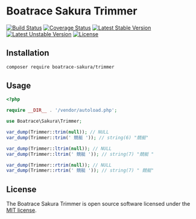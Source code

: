 # Boatrace Sakura Trimmer

[![Build Status](https://github.com/boatrace-sakura/trimmer/workflows/tests/badge.svg)](https://github.com/boatrace-sakura/trimmer/actions?query=workflow%3Atests)
[![Coverage Status](https://coveralls.io/repos/github/boatrace-sakura/trimmer/badge.svg?branch=main)](https://coveralls.io/github/boatrace-sakura/trimmer?branch=main)
[![Latest Stable Version](https://poser.pugx.org/boatrace-sakura/trimmer/v/stable)](https://packagist.org/packages/boatrace-sakura/trimmer)
[![Latest Unstable Version](https://poser.pugx.org/boatrace-sakura/trimmer/v/unstable)](https://packagist.org/packages/boatrace-sakura/trimmer)
[![License](https://poser.pugx.org/boatrace-sakura/trimmer/license)](https://packagist.org/packages/boatrace-sakura/trimmer)

## Installation
```bash
composer require boatrace-sakura/trimmer
```

## Usage
```php
<?php

require __DIR__ . '/vendor/autoload.php';

use Boatrace\Sakura\Trimmer;

var_dump(Trimmer::trim(null)); // NULL
var_dump(Trimmer::trim(' 競艇 ')); // string(6) "競艇"

var_dump(Trimmer::ltrim(null)); // NULL
var_dump(Trimmer::ltrim(' 競艇 ')); // string(7) "競艇 "

var_dump(Trimmer::rtrim(null)); // NULL
var_dump(Trimmer::rtrim(' 競艇 ')); // string(7) " 競艇"
```

## License
The Boatrace Sakura Trimmer is open source software licensed under the [MIT license](LICENSE).
